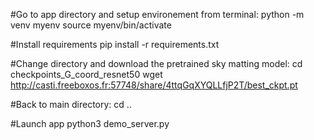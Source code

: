 #Go to app directory and setup environement from terminal:
python -m venv myenv
source myenv/bin/activate

#Install requirements
pip install -r requirements.txt

#Change directory and download the pretrained sky matting model:
cd checkpoints_G_coord_resnet50
wget http://casti.freeboxos.fr:57748/share/4ttqGqXYQLLfjP2T/best_ckpt.pt

#Back to main directory:
cd ..

#Launch app
python3 demo_server.py
